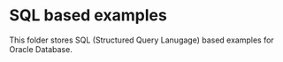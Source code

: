 # SQL based examples
This folder stores SQL (Structured Query Lanugage) based examples for Oracle Database.
